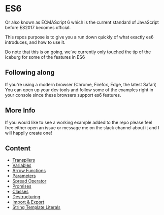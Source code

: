# ES6

Or also known as ECMAScript 6 which is the current standard of JavaScript before ES2017 becomes official.

This repos purpose is to give you a run down quickly of what exactly es6 introduces, and how to use it.

Do note that this is on going, we've currently only touched the tip of the iceburg for some of the features in ES6

## Following along

If you're using a modern browser (Chrome, Firefox, Edge, the latest Safari) You can open up your dev tools and follow some of the examples right in your console since these browsers support es6 features.

## More Info

If you would like to see a working example added to the repo please feel free either open an issue or message me on the slack channel about it and I will happily create one!

## Content

- [Transpilers](https://github.com/dusty-learning/learnyoues6/blob/master/transpilers)
- [Variables](https://github.com/dusty-learning/learnyoues6/blob/master/variables)
- [Arrow Functions](https://github.com/dusty-learning/learnyoues6/blob/master/arrow-functions)
- [Parameters](https://github.com/dusty-learning/learnyoues6/blob/master/parameters)
- [Spread Operator](https://github.com/dusty-learning/learnyoues6/blob/master/spread-operator)
- [Promises](https://github.com/dusty-learning/learnyoues6/blob/master/promises)
- [Classes](https://github.com/dusty-learning/learnyoues6/blob/master/classes)
- [Destructuring](https://github.com/dusty-learning/learnyoues6/blob/master/destructuring)
- [Import & Export](https://github.com/dusty-learning/learnyoues6/blob/master/import-export)
- [String Template Literals](https://github.com/dusty-learning/learnyoues6/blob/master/string-template-literals)
